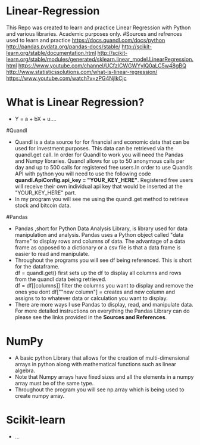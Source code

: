 # Linear-Regression
This Repo was created to learn and practice Linear Regression with Python and various libraries. Academic purposes only.
#Sources and refrences used to learn and practice
https://docs.quandl.com/docs/python
http://pandas.pydata.org/pandas-docs/stable/
http://scikit-learn.org/stable/documentation.html
http://scikit-learn.org/stable/modules/generated/sklearn.linear_model.LinearRegression.html
https://www.youtube.com/channel/UCfzlCWGWYyIQ0aLC5w48gBQ
http://www.statisticssolutions.com/what-is-linear-regression/
https://www.youtube.com/watch?v=zPG4NjIkCjc

# What is Linear Regression?
- Y = a + bX + u....

#Quandl
- Quandl is a data source for for financial and economic data that can be used for investment purposes.
This data can be retrieved via the quandl.get call. In order for Quandl to work you will need the Pandas and Numpy
libraries. Quandl allows for up to 50 anonymous calls per day and up to 500 calls for registered free users.In order
to use Quandls API with python you will need to use the following code **quandl.ApiConfig.api_key = "YOUR_KEY_HERE"**.
Registered free users will receive their own individual api key that would be inserted at the  "YOUR_KEY_HERE" part.
- In my program you will see me using the quandl.get method to retrieve stock and bitcoin data. 

#Pandas
- Pandas ,short for Python Data Analysis Library, is library used for data manipulation and analysis. Pandas uses a Python
object called "data frame" to display rows and columns of data. The advantage of  a data frame as opposed to a dictionary or
a csv file is that a data frame is easier to read and manipulate. 
- Throughout the programs you will see df being referenced. This is short for the dataframe.  
df = quandl.get() first sets up the df to display all columns and rows from the quandl data being retrieved.  
df = df[[columns]] filter the columns you want to display and remove the ones you dont 
df[""new column"] =  creates and new column and assigns to to whatever data or calculation you want to display.
- There are more ways I use Pandas to display, read, and manipulate data. For more detailed instructions on everything the
Pandas Library can do please see the links provided in the **Sources and References**.

# NumPy
- A basic python Library that allows for the creation of multi-dimensional arrays in python along with mathematical functions 
such as linear algebra.
 - Note that Numpy arrays have fixed sizes and all the elements in a numpy array must be of the same type.
- Throughout the program you will see np.array which is being used to create numpy array. 

# Scikit-learn
- ...



    

